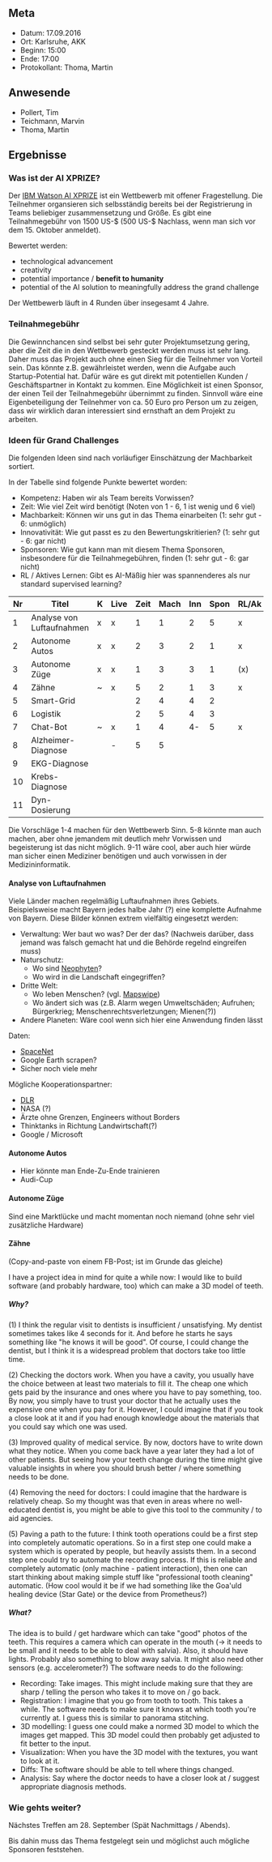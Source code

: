 ## Meta
* Datum: 17.09.2016
* Ort: Karlsruhe, AKK
* Beginn: 15:00
* Ende: 17:00
* Protokollant: Thoma, Martin


## Anwesende

* Pollert, Tim
* Teichmann, Marvin
* Thoma, Martin


## Ergebnisse

### Was ist der AI XPRIZE?

Der [IBM Watson AI XPRIZE](http://ai.xprize.org/) ist ein Wettbewerb mit
offener Fragestellung. Die Teilnehmer organsieren sich selbsständig bereits bei
der Registrierung in Teams beliebiger zusammensetzung und Größe. Es gibt eine
Teilnahmegebühr von 1500 US-$ (500 US-$ Nachlass, wenn man sich vor dem 15. Oktober anmeldet).

Bewertet werden:

* technological advancement
* creativity
* potential importance / **benefit to humanity**
* potential of the AI solution to meaningfully address the grand challenge

Der Wettbewerb läuft in 4 Runden über insegesamt 4 Jahre.


### Teilnahmegebühr

Die Gewinnchancen sind selbst bei sehr guter Projektumsetzung gering, aber die
Zeit die in den Wettbewerb gesteckt werden muss ist sehr lang. Daher muss das
Projekt auch ohne einen Sieg für die Teilnehmer von Vorteil sein. Das könnte
z.B. gewährleistet werden, wenn die Aufgabe auch Startup-Potential hat. Dafür
wäre es gut direkt mit potentiellen Kunden / Geschäftspartner in Kontakt zu
kommen. Eine Möglichkeit ist einen Sponsor, der einen Teil der Teilnahmegebühr
übernimmt zu finden. Sinnvoll wäre eine Eigenbeteiligung der Teilnehmer von ca.
50 Euro pro Person um zu zeigen, dass wir wirklich daran interessiert sind
ernsthaft an dem Projekt zu arbeiten.


### Ideen für Grand Challenges

Die folgenden Ideen sind nach vorläufiger Einschätzung der Machbarkeit
sortiert.

In der Tabelle sind folgende Punkte bewertet worden:

* Kompetenz: Haben wir als Team bereits Vorwissen?
* Zeit: Wie viel Zeit wird benötigt (Noten von 1 - 6, 1 ist wenig und 6 viel)
* Machbarkeit: Können wir uns gut in das Thema einarbeiten (1: sehr gut - 6: unmöglich)
* Innovativität: Wie gut passt es zu den Bewertungskritierien? (1: sehr gut - 6: gar nicht)
* Sponsoren: Wie gut kann man mit diesem Thema Sponsoren, insbesondere für die Teilnahmegebühren, finden (1: sehr gut - 6: gar nicht)
* RL / Aktives Lernen: Gibt es AI-Mäßig hier was spannenderes als nur standard supervised learning?


| Nr  | Titel                     | K   | Live | Zeit | Mach | Inn | Spon | RL/Ak |
| --- | ------------------------- | --- | ---- | ---- | ---- | --- | ---- | ----- |
| 1   | Analyse von Luftaufnahmen | x   | x    | 1    | 1    | 2   | 5    | x     |
| 2   | Autonome Autos            | x   | x    | 2    | 3    | 2   | 1    | x     |
| 3   | Autonome Züge             | x   | x    | 1    | 3    | 3   | 1    | (x)   |
| 4   | Zähne                     | ~   | x    | 5    | 2    | 1   | 3    | x     |
| 5   | Smart-Grid                |     |      | 2    | 4    | 4   | 2    |       |
| 6   | Logistik                  |     |      | 2    | 5    | 4   | 3    |       |
| 7   | Chat-Bot                  | ~   | x    | 1    | 4    | 4-  | 5    | x     |
| 8   | Alzheimer-Diagnose        |     | -    | 5    | 5    |     |      |       |
| 9   | EKG-Diagnose              |     |      |      |      |     |      |       |
| 10  | Krebs-Diagnose            |     |      |      |      |     |      |       |
| 11  | Dyn-Dosierung             |     |      |      |      |     |      |       |

Die Vorschläge 1-4 machen für den Wettbewerb Sinn. 5-8 könnte man auch machen,
aber ohne jemandem mit deutlich mehr Vorwissen und begeisterung ist das nicht
möglich. 9-11 wäre cool, aber auch hier würde man sicher einen Mediziner
benötigen und auch vorwissen in der Medizininformatik.


#### Analyse von Luftaufnahmen

Viele Länder machen regelmäßig Luftaufnahmen ihres Gebiets. Beispielsweise
macht Bayern jedes halbe Jahr (?) eine komplette Aufnahme von Bayern. Diese
Bilder können extrem vielfältig eingesetzt werden:

* Verwaltung: Wer baut wo was? Der der das? (Nachweis darüber, dass jemand was
  falsch gemacht hat und die Behörde regelnd eingreifen muss)
* Naturschutz:
    * Wo sind [Neophyten](https://de.wikipedia.org/wiki/Neobiota)?
    * Wo wird in die Landschaft eingegriffen?
* Dritte Welt:
    * Wo leben Menschen? (vgl. [Mapswipe](https://play.google.com/store/apps/details?id=org.missingmaps.mapswipe))
    * Wo ändert sich was (z.B. Alarm wegen Umweltschäden; Aufruhen; Bürgerkrieg; Menschenrechtsverletzungen; Mienen(?))
* Andere Planeten: Wäre cool wenn sich hier eine Anwendung finden lässt


Daten:

* [SpaceNet](https://devblogs.nvidia.com/parallelforall/exploring-spacenet-dataset-using-digits/)
* Google Earth scrapen?
* Sicher noch viele mehr

Mögliche Kooperationspartner:

* [DLR](https://de.wikipedia.org/wiki/Deutsches_Zentrum_f%C3%BCr_Luft-_und_Raumfahrt)
* NASA (?)
* Ärzte ohne Grenzen, Engineers without Borders
* Thinktanks in Richtung Landwirtschaft(?)
* Google / Microsoft


#### Autonome Autos

* Hier könnte man Ende-Zu-Ende trainieren
* Audi-Cup


#### Autonome Züge

Sind eine Marktlücke und macht momentan noch niemand (ohne sehr viel zusätzliche Hardware)


#### Zähne

(Copy-and-paste von einem FB-Post; ist im Grunde das gleiche)

I have a project idea in mind for quite a while now: I would like to build software (and probably hardware, too) which can make a 3D model of teeth.

##### Why?
(1) I think the regular visit to dentists is insufficient / unsatisfying. My dentist sometimes takes like 4 seconds for it. And before he starts he says something like "he knows it will be good". Of course, I could change the dentist, but I think it is a widespread problem that doctors take too little time.

(2) Checking the doctors work. When you have a cavity, you usually have the choice between at least two materials to fill it. The cheap one which gets paid by the insurance and ones where you have to pay something, too. By now, you simply have to trust your doctor that he actually uses the expensive one when you pay for it. However, I could imagine that if you took a close look at it and if you had enough knowledge about the materials that you could say which one was used.

(3) Improved quality of medical service. By now, doctors have to write down what they notice. When you come back have a year later they had a lot of other patients. But seeing how your teeth change during the time might give valuable insights in where you should brush better / where something needs to be done.

(4) Removing the need for doctors: I could imagine that the hardware is relatively cheap. So my thought was that even in areas where no well-educated dentist is, you might be able to give this tool to the community / to aid agencies.

(5) Paving a path to the future: I think tooth operations could be a first step into completely automatic operations. So in a first step one could make a system which is operated by people, but heavily assists them. In a second step one could try to automate the recording process. If this is reliable and completely automatic (only machine - patient interaction), then one can start thinking about making simple stuff like "professional tooth cleaning" automatic. (How cool would it be if we had something like the Goa'uld healing device (Star Gate) or the device from Prometheus?)

#####  What?
The idea is to build / get hardware which can take "good" photos of the teeth. This requires a camera which can operate in the mouth (-> it needs to be small and it needs to be able to deal with salvia). Also, it should have lights. Probably also something to blow away salvia. It might also need other sensors (e.g. accelerometer?)
The software needs to do the following:
* Recording: Take images. This might include making sure that they are sharp / telling the person who takes it to move on / go back.
* Registration: I imagine that you go from tooth to tooth. This takes a while. The software needs to make sure it knows at which tooth you're currently at. I guess this is similar to panorama stitching.
* 3D modelling: I guess one could make a normed 3D model to which the images get mapped. This 3D model could then probably get adjusted to fit better to the input.
* Visualization: When you have the 3D model with the textures, you want to look at it.
* Diffs: The software should be able to tell where things changed.
* Analysis: Say where the doctor needs to have a closer look at / suggest appropriate diagnosis methods.


### Wie gehts weiter?

Nächstes Treffen am 28. September (Spät Nachmittags / Abends).

Bis dahin muss das Thema festgelegt sein und möglichst auch mögliche Sponsoren
feststehen.
